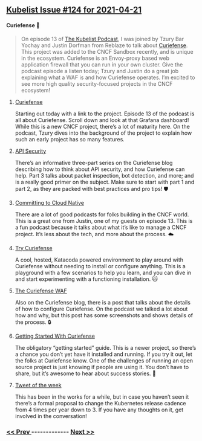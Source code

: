 ## [Kubelist Issue #124 for 2021-04-21](https://kubelist.com/issue/124)

#### Curiefense 🦏

> On episode 13 of <a href="https://kubelist.com/podcast">The Kubelist Podcast</a>, I was joined by Tzury Bar Yochay and Justin Dorfman from Reblaze to talk about <a href="https://curiefense.io">Curiefense</a>. This project was added to the CNCF Sandbox recently, and is unique in the ecosystem. Curiefense is an Envoy-proxy based web application firewall that you can run in your own cluster. Give the podcast episode a listen today; Tzury and Justin do a great job explaining what a WAF is and how Curiefense operates. I’m excited to see more high quality security-focused projects in the CNCF ecosystem!

1. [Curiefense](https://www.curiefense.io)

    Starting out today with a link to the project. Episode 13 of the podcast is all about Curiefense. Scroll down and look at that Grafana dashboard! While this is a new CNCF project, there’s a lot of maturity here. On the podcast, Tzury dives into the background of the project to explain how such an early project has so many features.
1. [API Security](https://www.curiefense.io/blog/api-security-part-3/)

    There’s an informative three-part series on the Curiefense blog describing how to think about API security, and how Curiefense can help. Part 3 talks about packet inspection, bot detection, and more; and is a really good primer on the subject. Make sure to start with part 1 and part 2, as they are packed with best practices and pro tips! 🛡
1. [Committing to Cloud Native](https://podcast.curiefense.io)

    There are a lot of good podcasts for folks building in the CNCF world. This is a great one from Justin, one of my guests on episode 13. This is a fun podcast because it talks about what it’s like to manage a CNCF project. It’s less about the tech, and more about the process. ☁️
1. [Try Curiefense](https://www.curiefense.io/try)

    A cool, hosted, Katacoda powered environment to play around with Curiefense without needing to install or configure anything. This is a playground with a few scenarios to help you learn, and you can dive in and start experimenting with a functioning installation. 🐱
1. [The Curiefense WAF](https://www.curiefense.io/blog/the-curiefense-waf/)

    Also on the Curiefense blog, there is a post that talks about the details of how to configure Curiefense. On the podcast we talked a lot about how and why, but this post has some screenshots and shows details of the process. 🔒
1. [Getting Started With Curiefense](https://docs.curiefense.io/installation/getting-started-with-curiefense)

    The obligatory “getting started” guide. This is a newer project, so there’s a chance you don’t yet have it installed and running. If you try it out, let the folks at Curiefense know. One of the challenges of running an open source project is just knowing if people are using it. You don’t have to share, but it’s awesome to hear about success stories. 🥳️
1. [Tweet of the week](https://twitter.com/jrrickard/status/1384706307425333251)

    This has been in the works for a while, but in case you haven’t seen it there’s a formal proposal to change the Kubernetes release cadence from 4 times per year down to 3. If you have any thoughts on it, get involved in the conversation!

### [ << Prev ](kubelist-123.md) ------------- [ Next >> ](kubelist-125.md)